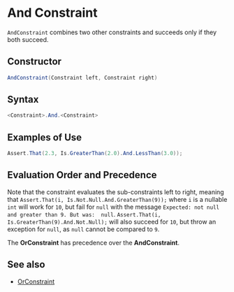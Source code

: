 # And Constraint

`AndConstraint` combines two other constraints and succeeds only if they both succeed.

## Constructor

```csharp
AndConstraint(Constraint left, Constraint right)
```

## Syntax

```csharp
<Constraint>.And.<Constraint>
```

## Examples of Use

```csharp
Assert.That(2.3, Is.GreaterThan(2.0).And.LessThan(3.0));
```

## Evaluation Order and Precedence

Note that the constraint evaluates the sub-constraints left to right, meaning that `Assert.That(i,
Is.Not.Null.And.GreaterThan(9));` where `i` is a nullable `int` will work for `10`, but fail for `null` with the message
`Expected: not null and greater than 9. But was:  null`. `Assert.That(i, Is.GreaterThan(9).And.Not.Null);` will also
succeed for `10`, but throw an exception for `null`, as `null` cannot be compared to `9`.

The **OrConstraint** has precedence over the **AndConstraint**.

## See also

* [OrConstraint](OrConstraint.md)
